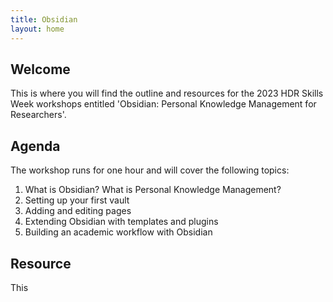 ```yaml
---
title: Obsidian
layout: home
---
```


## Welcome

This is where you will find the outline and resources for the 2023 HDR Skills Week workshops entitled 'Obsidian: Personal Knowledge Management for Researchers'. 

## Agenda

The workshop runs for one hour and will cover the following topics: 

1. What is Obsidian? What is Personal Knowledge Management?
2. Setting up your first vault
3. Adding and editing pages
4. Extending Obsidian with templates and plugins
5. Building an academic workflow with Obsidian

## Resource

This 